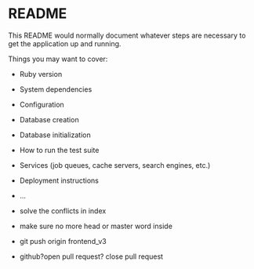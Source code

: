 # README

This README would normally document whatever steps are necessary to get the
application up and running.

Things you may want to cover:

* Ruby version

* System dependencies

* Configuration

* Database creation

* Database initialization

* How to run the test suite

* Services (job queues, cache servers, search engines, etc.)

* Deployment instructions

* ...

- solve the conflicts in index

- make sure no more head or master word inside
- git push origin frontend_v3
- github?open pull request? close pull request
